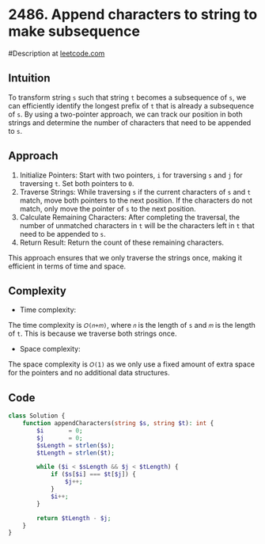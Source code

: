# 2486. Append characters to string to make subsequence
#Description at [leetcode.com](https://leetcode.com/problems/append-characters-to-string-to-make-subsequence/description/)

## Intuition
To transform string `s` such that string `t` becomes a subsequence of `s`, we can efficiently identify the longest 
prefix of `t` that is already a subsequence of `s`. By using a two-pointer approach, we can track our position in both 
strings and determine the number of characters that need to be appended to `s`.

## Approach
1. Initialize Pointers: Start with two pointers, `i` for traversing `s` and `j` for traversing `t`. Set both pointers to
   `0`.
2. Traverse Strings: While traversing `s` if the current characters of `s` and `t` match, move both pointers to the next 
   position. If the characters do not match, only move the pointer of `s` to the next position.
3. Calculate Remaining Characters: After completing the traversal, the number of unmatched characters in `t` will be the 
   characters left in `t` that need to be appended to `s`.
4. Return Result: Return the count of these remaining characters.

This approach ensures that we only traverse the strings once, making it efficient in terms of time and space.

## Complexity
- Time complexity:

The time complexity is `𝑂(𝑛+𝑚)`, where `𝑛` is the length of `s` and `𝑚` is the length of `t`. This is because we 
traverse both strings once.

- Space complexity:

The space complexity is `𝑂(1)` as we only use a fixed amount of extra space for the pointers and no additional data 
structures.

## Code
```php
class Solution {
    function appendCharacters(string $s, string $t): int {
        $i       = 0;
        $j       = 0;
        $sLength = strlen($s);
        $tLength = strlen($t);

        while ($i < $sLength && $j < $tLength) {
            if ($s[$i] === $t[$j]) {
                $j++;
            }
            $i++;
        }

        return $tLength - $j;
    }
}
```